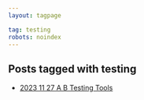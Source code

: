 ```yaml
---
layout: tagpage

tag: testing
robots: noindex
---
```


## Posts tagged with testing
- [2023 11 27 A B Testing Tools](/2023-11-27-a-b-testing-tools)
